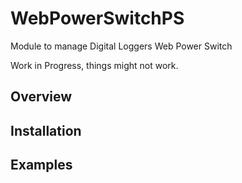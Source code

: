 # WebPowerSwitchPS

Module to manage Digital Loggers Web Power Switch

Work in Progress, things might not work.

## Overview

## Installation

## Examples

